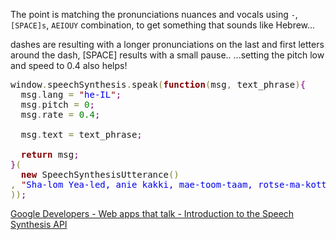 The point is matching the pronunciations nuances and vocals using <code>-</code>, <code>[SPACE]s</code>, <code>AEIOUY</code> combination, to get something that sounds like Hebrew...

dashes are resulting with a longer pronunciations on the last and first letters around the dash,
[SPACE] results with a small pause.. 
...setting the pitch low and speed to 0.4 also helps!

<pre>window<span style='color:#808030; '>.</span>speechSynthesis<span style='color:#808030; '>.</span>speak<span style='color:#808030; '>(</span><span style='color:#800000; font-weight:bold; '>function</span><span style='color:#808030; '>(</span>msg<span style='color:#808030; '>,</span> text_phrase<span style='color:#808030; '>)</span><span style='color:#800080; '>{</span>
  msg<span style='color:#808030; '>.</span>lang <span style='color:#808030; '>=</span> <span style='color:#800000; '>"</span><span style='color:#0000e6; '>he-IL</span><span style='color:#800000; '>"</span><span style='color:#800080; '>;</span>
  msg<span style='color:#808030; '>.</span>pitch <span style='color:#808030; '>=</span> <span style='color:#008c00; '>0</span><span style='color:#800080; '>;</span>
  msg<span style='color:#808030; '>.</span>rate <span style='color:#808030; '>=</span> <span style='color:#008000; '>0.4</span><span style='color:#800080; '>;</span>

  msg<span style='color:#808030; '>.</span>text <span style='color:#808030; '>=</span> text_phrase<span style='color:#800080; '>;</span>

  <span style='color:#800000; font-weight:bold; '>return</span> msg<span style='color:#800080; '>;</span>
<span style='color:#800080; '>}</span><span style='color:#808030; '>(</span>
  <span style='color:#800000; font-weight:bold; '>new</span> SpeechSynthesisUtterance<span style='color:#808030; '>(</span><span style='color:#808030; '>)</span>
<span style='color:#808030; '>,</span> <span style='color:#800000; '>"</span><span style='color:#0000e6; '>Sha-lom Yea-led, anie kakki, mae-toom-taam, rotse-ma-kott? yeaa-mana-yek</span><span style='color:#800000; '>"</span>
<span style='color:#808030; '>)</span><span style='color:#808030; '>)</span><span style='color:#800080; '>;</span>
</pre>

<a href="https://developers.google.com/web/updates/2014/01/Web-apps-that-talk-Introduction-to-the-Speech-Synthesis-API">Google Developers - Web apps that talk - Introduction to the Speech Synthesis API</a>